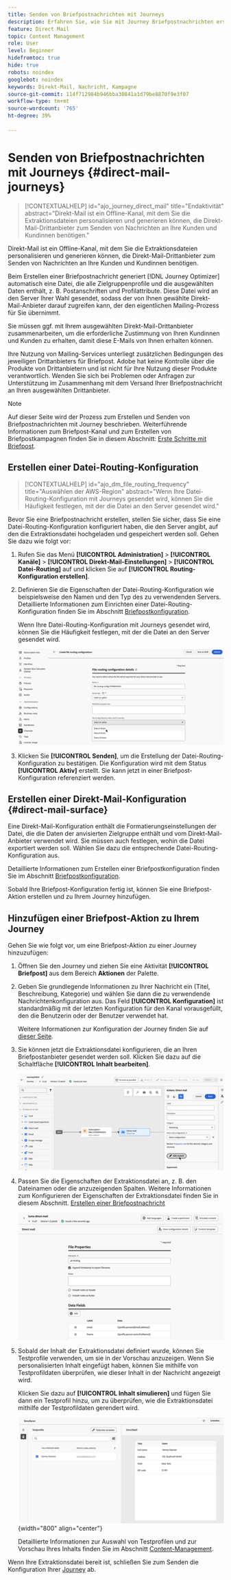 ```yaml
---
title: Senden von Briefpostnachrichten mit Journeys
description: Erfahren Sie, wie Sie mit Journey Briefpostnachrichten erstellen und senden.
feature: Direct Mail
topic: Content Management
role: User
level: Beginner
hidefromtoc: true
hide: true
robots: noindex
googlebot: noindex
keywords: Direkt-Mail, Nachricht, Kampagne
source-git-commit: 114f712984b946bba30841a1d79be8870f9e3f07
workflow-type: tm+mt
source-wordcount: '765'
ht-degree: 39%

---
```



# Senden von Briefpostnachrichten mit Journeys {#direct-mail-journeys}

>[!CONTEXTUALHELP]
>id="ajo_journey_direct_mail"
>title="Endaktivität"
>abstract="Direkt-Mail ist ein Offline-Kanal, mit dem Sie die Extraktionsdateien personalisieren und generieren können, die Direkt-Mail-Drittanbieter zum Senden von Nachrichten an Ihre Kunden und Kundinnen benötigen."

Direkt-Mail ist ein Offline-Kanal, mit dem Sie die Extraktionsdateien personalisieren und generieren können, die Direkt-Mail-Drittanbieter zum Senden von Nachrichten an Ihre Kunden und Kundinnen benötigen.

Beim Erstellen einer Briefpostnachricht generiert [!DNL Journey Optimizer] automatisch eine Datei, die alle Zielgruppenprofile und die ausgewählten Daten enthält, z. B. Postanschriften und Profilattribute. Diese Datei wird an den Server Ihrer Wahl gesendet, sodass der von Ihnen gewählte Direkt-Mail-Anbieter darauf zugreifen kann, der den eigentlichen Mailing-Prozess für Sie übernimmt.

Sie müssen ggf. mit Ihrem ausgewählten Direkt-Mail-Drittanbieter zusammenarbeiten, um die erforderliche Zustimmung von Ihren Kundinnen und Kunden zu erhalten, damit diese E-Mails von Ihnen erhalten können.

Ihre Nutzung von Mailing-Services unterliegt zusätzlichen Bedingungen des jeweiligen Drittanbieters für Briefpost. Adobe hat keine Kontrolle über die Produkte von Drittanbietern und ist nicht für Ihre Nutzung dieser Produkte verantwortlich. Wenden Sie sich bei Problemen oder Anfragen zur Unterstützung im Zusammenhang mit dem Versand Ihrer Briefpostnachricht an Ihren ausgewählten Drittanbieter.

>[!NOTE]
>
>Auf dieser Seite wird der Prozess zum Erstellen und Senden von Briefpostnachrichten mit Journey beschrieben. Weiterführende Informationen zum Briefpost-Kanal und zum Erstellen von Briefpostkampagnen finden Sie in diesem Abschnitt: [Erste Schritte mit Briefpost](../direct-mail/get-started-direct-mail.md).

## Erstellen einer Datei-Routing-Konfiguration

>[!CONTEXTUALHELP]
>id="ajo_dm_file_routing_frequency"
>title="Auswählen der AWS-Region"
>abstract="Wenn Ihre Datei-Routing-Konfiguration mit Journeys gesendet wird, können Sie die Häufigkeit festlegen, mit der die Datei an den Server gesendet wird."

Bevor Sie eine Briefpostnachricht erstellen, stellen Sie sicher, dass Sie eine Datei-Routing-Konfiguration konfiguriert haben, die den Server angibt, auf den die Extraktionsdatei hochgeladen und gespeichert werden soll. Gehen Sie dazu wie folgt vor:

1. Rufen Sie das Menü **[!UICONTROL Administration]** > **[!UICONTROL Kanäle]** > **[!UICONTROL Direkt-Mail-Einstellungen]** > **[!UICONTROL Datei-Routing]** auf und klicken Sie auf **[!UICONTROL Routing-Konfiguration erstellen]**.

1. Definieren Sie die Eigenschaften der Datei-Routing-Konfiguration wie beispielsweise den Namen und den Typ des zu verwendenden Servers. Detaillierte Informationen zum Einrichten einer Datei-Routing-Konfiguration finden Sie im Abschnitt [Briefpostkonfiguration](../direct-mail/direct-mail-configuration.md#file-routing-configuration).

   Wenn Ihre Datei-Routing-Konfiguration mit Journeys gesendet wird, können Sie die Häufigkeit festlegen, mit der die Datei an den Server gesendet wird.

   ![](assets/file-routing-journey.png)

1. Klicken Sie **[!UICONTROL Senden]**, um die Erstellung der Datei-Routing-Konfiguration zu bestätigen. Die Konfiguration wird mit dem Status **[!UICONTROL Aktiv]** erstellt. Sie kann jetzt in einer Briefpost-Konfiguration referenziert werden.

## Erstellen einer Direkt-Mail-Konfiguration {#direct-mail-surface}

Eine Direkt-Mail-Konfiguration enthält die Formatierungseinstellungen der Datei, die die Daten der anvisierten Zielgruppe enthält und vom Direkt-Mail-Anbieter verwendet wird. Sie müssen auch festlegen, wohin die Datei exportiert werden soll. Wählen Sie dazu die entsprechende Datei-Routing-Konfiguration aus.

Detaillierte Informationen zum Erstellen einer Briefpostkonfiguration finden Sie im Abschnitt [Briefpostkonfiguration](../direct-mail/direct-mail-configuration.md#file-routing-configuration).

Sobald Ihre Briefpost-Konfiguration fertig ist, können Sie eine Briefpost-Aktion erstellen und zu Ihrem Journey hinzufügen.

## Hinzufügen einer Briefpost-Aktion zu Ihrem Journey

Gehen Sie wie folgt vor, um eine Briefpost-Aktion zu einer Journey hinzuzufügen:

1. Öffnen Sie den Journey und ziehen Sie eine Aktivität **[!UICONTROL Briefpost]** aus dem Bereich **Aktionen** der Palette.

1. Geben Sie grundlegende Informationen zu Ihrer Nachricht ein (Titel, Beschreibung, Kategorie) und wählen Sie dann die zu verwendende Nachrichtenkonfiguration aus. Das Feld **[!UICONTROL Konfiguration]** ist standardmäßig mit der letzten Konfiguration für den Kanal vorausgefüllt, den die Benutzerin oder der Benutzer verwendet hat.

   Weitere Informationen zur Konfiguration der Journey finden Sie auf [dieser Seite](../building-journeys/journey-gs.md).

1. Sie können jetzt die Extraktionsdatei konfigurieren, die an Ihren Briefpostanbieter gesendet werden soll. Klicken Sie dazu auf die Schaltfläche **[!UICONTROL Inhalt bearbeiten]**.

   ![](assets/direct-mail-add-journey.png)

1. Passen Sie die Eigenschaften der Extraktionsdatei an, z. B. den Dateinamen oder die anzuzeigenden Spalten. Weitere Informationen zum Konfigurieren der Eigenschaften der Extraktionsdatei finden Sie in diesem Abschnitt. [Erstellen einer Briefpostnachricht](../direct-mail/create-direct-mail.md#extraction-file)

   ![](assets/direct-mail-journey-content.png)

1. Sobald der Inhalt der Extraktionsdatei definiert wurde, können Sie Testprofile verwenden, um sie in der Vorschau anzuzeigen. Wenn Sie personalisierten Inhalt eingefügt haben, können Sie mithilfe von Testprofildaten überprüfen, wie dieser Inhalt in der Nachricht angezeigt wird.

   Klicken Sie dazu auf **[!UICONTROL Inhalt simulieren]** und fügen Sie dann ein Testprofil hinzu, um zu überprüfen, wie die Extraktionsdatei mithilfe der Testprofildaten gerendert wird.

   ![](assets/direct-mail-simulate.png){width="800" align="center"}

   Detaillierte Informationen zur Auswahl von Testprofilen und zur Vorschau Ihres Inhalts finden Sie im Abschnitt [Content-Management](../content-management/preview-test.md).

Wenn Ihre Extraktionsdatei bereit ist, schließen Sie zum Senden die Konfiguration Ihrer [Journey](../building-journeys/journey-gs.md) ab.
